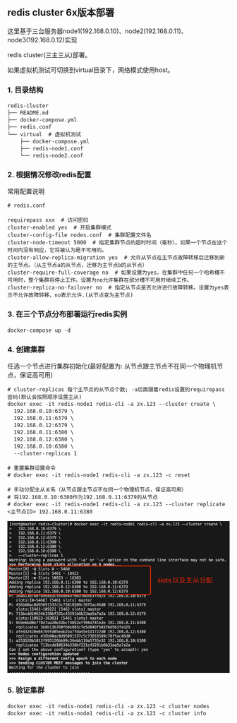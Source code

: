 ## redis cluster 6x版本部署

这里基于三台服务器node1(192.168.0.10)、node2(192.168.0.11)、node3(192.168.0.12)实现

redis cluster(三主三从)部署。

如果虚拟机测试可切换到virtual目录下，网络模式使用host。

### 1. 目录结构

```
redis-cluster
├── README.md
├── docker-compose.yml
├── redis.conf
└── virtual  # 虚拟机测试
    ├── docker-compose.yml
    ├── redis-node1.conf
    └── redis-node2.conf

```

### 2. 根据情况修改redis配置

常用配置说明

~~~
# redis.conf

requirepass xxx  # 访问密码
cluster-enabled yes  # 开启集群模式
cluster-config-file nodes.conf  # 集群配置文件名
cluster-node-timeout 5000  # 指定集群节点的超时时间（毫秒）。如果一个节点在这个时间内没有响应，它将被认为是不可用的。
cluster-allow-replica-migration yes  # 允许从节点在主节点故障转移后迁移到新的主节点。（从主节点a的从节点，迁移为主节点b的从节点）
cluster-require-full-coverage no  # 如果设置为yes，在集群中任何一个哈希槽不可用时，整个集群将停止工作。设置为no允许集群在部分槽不可用时继续工作。
cluster-replica-no-failover no  # 指定从节点是否允许进行故障转移。设置为yes表示不允许故障转移，no表示允许.(从节点变为主节点)
~~~

### 3. 在三个节点分布部署运行redis实例

```shell
docker-compose up -d
```

### 4. 创建集群

任选一个节点进行集群初始化(最好配置为: 从节点跟主节点不在同一个物理机节点，保证高可用)

```shell
# cluster-replicas 每个主节点的从节点个数; -a后面跟着redis设置的requirepass密码(默认会按照顺序设置主从)
docker exec -it redis-node1 redis-cli -a zx.123 --cluster create \
  192.168.0.10:6379 \
  192.168.0.11:6379 \
  192.168.0.12:6379 \
  192.168.0.11:6380 \
  192.168.0.12:6380 \
  192.168.0.10:6380 \
  --cluster-replicas 1

# 重置集群设置命令
# docker exec -it redis-node1 redis-cli -a zx.123 -c reset

# 手动分配主从关系（从节点跟主节点不在同一个物理机节点，保证高可用）
# 将192.168.0.10:6380作为192.168.0.11:6379的从节点
# docker exec -it redis-node1 redis-cli -a zx.123 --cluster replicate <主节点ID> 192.168.0.11:6380
```

![效果图](../images/redis_cluster.png)

### 5. 验证集群

```shell
docker exec -it redis-node1 redis-cli -a zx.123 -c cluster nodes
docker exec -it redis-node1 redis-cli -a zx.123 -c cluster info
```
